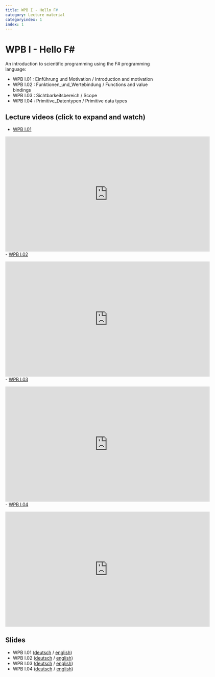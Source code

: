 ```yaml
---
title: WPB I - Hello F#
category: Lecture material
categoryindex: 1
index: 1
---
```


# WPB I - Hello F#

An introduction to scientific programming using the F# programming language:

- WPB I.01 : Einführung und Motivation / Introduction and motivation
- WPB I.02 : Funktionen_und_Wertebindung / Functions and value bindings
- WPB I.03 : Sichtbarkeitsbereich / Scope
- WPB I.04 : Primitive_Datentypen / Primitive data types
 

## Lecture videos (click to expand and watch)

- <a href="#vimeo-1" data-action="collapse">WPB I.01 </a></p>
<div id="vimeo-1" class="is-collapsible">
    <iframe title="vimeo-player" src="https://player.vimeo.com/video/407241742" width="640" height="360" frameborder="0" allowfullscreen="allowfullscreen"></iframe>
</div>
- <a href="#vimeo-2" data-action="collapse">WPB I.02 </a></p>
<div id="vimeo-2" class="is-collapsible">
    <iframe title="vimeo-player" src="https://player.vimeo.com/video/407247350" width="640" height="360" frameborder="0" allowfullscreen="allowfullscreen"></iframe>
</div>
- <a href="#vimeo-3" data-action="collapse">WPB I.03 </a></p>
<div id="vimeo-3" class="is-collapsible">
    <iframe title="vimeo-player" src="https://player.vimeo.com/video/407545667" width="640" height="360" frameborder="0" allowfullscreen="allowfullscreen"></iframe>
</div>
- <a href="#vimeo-4" data-action="collapse">WPB I.04 </a></p>
<div id="vimeo-4" class="is-collapsible">
    <iframe title="vimeo-player" src="https://player.vimeo.com/video/407723990" width="640" height="360" frameborder="0" allowfullscreen="allowfullscreen"></iframe>
</div>

## Slides

- WPB I.01 ([deutsch](https://csb.bio.uni-kl.de/teaching/WPB_Podcast/I01_Einf%C3%BChrung_und_Motivation.pdf) / [english](https://csb.bio.uni-kl.de/teaching/WPB_Podcast/eng/I01_Introduction_and_motivation.pdf))
- WPB I.02 ([deutsch](https://csb.bio.uni-kl.de/teaching/WPB_Podcast/I02_Funktionen_und_Wertebindung.pdf) / [english](https://csb.bio.uni-kl.de/teaching/WPB_Podcast/eng/I02_Functions_and_value_bindings.pdf))
- WPB I.03 ([deutsch](https://csb.bio.uni-kl.de/teaching/WPB_Podcast/I03_Scope.pdf) / [english](https://csb.bio.uni-kl.de/teaching/WPB_Podcast/eng/I03_Scope.pdf))
-  WPB I.04 ([deutsch](https://csb.bio.uni-kl.de/teaching/WPB_Podcast/I04_Primitive_Datentypen.pdf) / [english](https://csb.bio.uni-kl.de/teaching/WPB_Podcast/eng/I04_Primitive_data_types.pdf))
